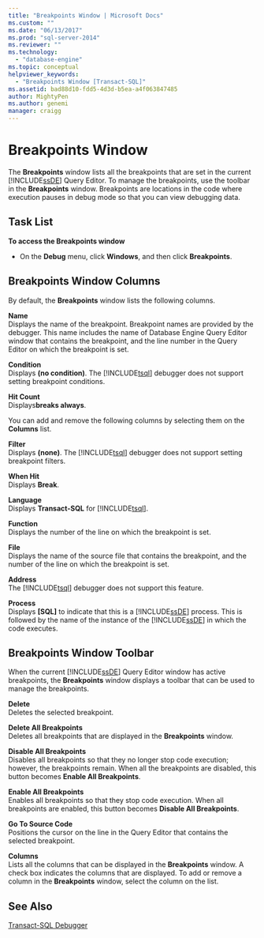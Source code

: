 ```yaml
---
title: "Breakpoints Window | Microsoft Docs"
ms.custom: ""
ms.date: "06/13/2017"
ms.prod: "sql-server-2014"
ms.reviewer: ""
ms.technology: 
  - "database-engine"
ms.topic: conceptual
helpviewer_keywords: 
  - "Breakpoints Window [Transact-SQL]"
ms.assetid: bad88d10-fdd5-4d3d-b5ea-a4f063847485
author: MightyPen
ms.author: genemi
manager: craigg
---
```

# Breakpoints Window
  The **Breakpoints** window lists all the breakpoints that are set in the current [!INCLUDE[ssDE](../../includes/ssde-md.md)] Query Editor. To manage the breakpoints, use the toolbar in the **Breakpoints** window. Breakpoints are locations in the code where execution pauses in debug mode so that you can view debugging data.  
  
## Task List  
 **To access the Breakpoints window**  
  
-   On the **Debug** menu, click **Windows**, and then click **Breakpoints**.  
  
## Breakpoints Window Columns  
 By default, the **Breakpoints** window lists the following columns.  
  
 **Name**  
 Displays the name of the breakpoint. Breakpoint names are provided by the debugger. This name includes the name of Database Engine Query Editor window that contains the breakpoint, and the line number in the Query Editor on which the breakpoint is set.  
  
 **Condition**  
 Displays **(no condition)**. The [!INCLUDE[tsql](../../includes/tsql-md.md)] debugger does not support setting breakpoint conditions.  
  
 **Hit Count**  
 Displays**breaks always**.  
  
 You can add and remove the following columns by selecting them on the **Columns** list.  
  
 **Filter**  
 Displays **(none)**. The [!INCLUDE[tsql](../../includes/tsql-md.md)] debugger does not support setting breakpoint filters.  
  
 **When Hit**  
 Displays **Break**.  
  
 **Language**  
 Displays **Transact-SQL** for [!INCLUDE[tsql](../../includes/tsql-md.md)].  
  
 **Function**  
 Displays the number of the line on which the breakpoint is set.  
  
 **File**  
 Displays the name of the source file that contains the breakpoint, and the number of the line on which the breakpoint is set.  
  
 **Address**  
 The [!INCLUDE[tsql](../../includes/tsql-md.md)] debugger does not support this feature.  
  
 **Process**  
 Displays **[SQL]** to indicate that this is a [!INCLUDE[ssDE](../../includes/ssde-md.md)] process. This is followed by the name of the instance of the [!INCLUDE[ssDE](../../includes/ssde-md.md)] in which the code executes.  
  
## Breakpoints Window Toolbar  
 When the current [!INCLUDE[ssDE](../../includes/ssde-md.md)] Query Editor window has active breakpoints, the **Breakpoints** window displays a toolbar that can be used to manage the breakpoints.  
  
 **Delete**  
 Deletes the selected breakpoint.  
  
 **Delete All Breakpoints**  
 Deletes all breakpoints that are displayed in the **Breakpoints** window.  
  
 **Disable All Breakpoints**  
 Disables all breakpoints so that they no longer stop code execution; however, the breakpoints remain. When all the breakpoints are disabled, this button becomes **Enable All Breakpoints**.  
  
 **Enable All Breakpoints**  
 Enables all breakpoints so that they stop code execution. When all breakpoints are enabled, this button becomes **Disable All Breakpoints**.  
  
 **Go To Source Code**  
 Positions the cursor on the line in the Query Editor that contains the selected breakpoint.  
  
 **Columns**  
 Lists all the columns that can be displayed in the **Breakpoints** window. A check box indicates the columns that are displayed. To add or remove a column in the **Breakpoints** window, select the column on the list.  
  
## See Also  
 [Transact-SQL Debugger](transact-sql-debugger.md)  
